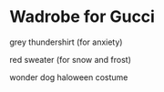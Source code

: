 Wadrobe for Gucci
=================

grey thundershirt (for anxiety)

red sweater (for snow and frost)

wonder dog haloween costume
